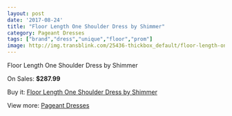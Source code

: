 ```yaml
---
layout: post
date: '2017-08-24'
title: "Floor Length One Shoulder Dress by Shimmer"
category: Pageant Dresses
tags: ["brand","dress","unique","floor","prom"]
image: http://img.transblink.com/25436-thickbox_default/floor-length-one-shoulder-dress-by-shimmer.jpg
---
```

Floor Length One Shoulder Dress by Shimmer

On Sales: **$287.99**
<a href="https://www.transblink.com/en/pageant-dresses/8018-floor-length-one-shoulder-dress-by-shimmer.html"><amp-img layout="responsive" width="600" height="600" src="//img.transblink.com/25436-thickbox_default/floor-length-one-shoulder-dress-by-shimmer.jpg" alt="Floor Length One Shoulder Dress by Shimmer 0" /></a>
<a href="https://www.transblink.com/en/pageant-dresses/8018-floor-length-one-shoulder-dress-by-shimmer.html"><amp-img layout="responsive" width="600" height="600" src="//img.transblink.com/25437-thickbox_default/floor-length-one-shoulder-dress-by-shimmer.jpg" alt="Floor Length One Shoulder Dress by Shimmer 1" /></a>

Buy it: [Floor Length One Shoulder Dress by Shimmer](https://www.transblink.com/en/pageant-dresses/8018-floor-length-one-shoulder-dress-by-shimmer.html "Floor Length One Shoulder Dress by Shimmer")

View more: [Pageant Dresses](https://www.transblink.com/en/9-pageant-dresses "Pageant Dresses")